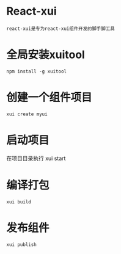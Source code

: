 
# React-xui
    react-xui是专为react-xui组件开发的脚手脚工具
# 全局安装xuitool
    npm install -g xuitool
    
# 创建一个组件项目
    xui create myui

# 启动项目
 在项目目录执行
    xui start

# 编译打包
    xui build

# 发布组件
    xui publish